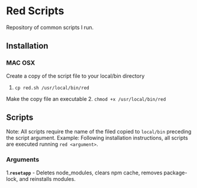 # **Red Scripts**
Repository of common scripts I run.

## Installation

### MAC OSX
Create a copy of the script file to your local/bin directory
1. `cp red.sh /usr/local/bin/red`

Make the copy file an executable
2. `chmod +x /usr/local/bin/red`

## Scripts
Note: All scripts require the name of the filed copied to `local/bin` preceding the script argument. 
Example: Following installation instructions, all scripts are executed running `red <argument>`.

### Arguments
1.**`resetapp`** - Deletes node_modules, clears npm cache, removes package-lock, and reinstalls modules.


